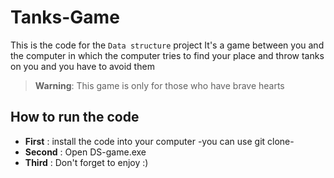 # Tanks-Game

This is the code for the `Data structure` project It's a game between you and the computer in which the computer tries to find your place and throw tanks on you and you have to avoid them

> **Warning**: This game is only for those who have brave hearts

## How to run the code

- **First** : install the code into your computer -you can use git clone-
- **Second** : Open DS-game.exe
- **Third** : Don't forget to enjoy :)
